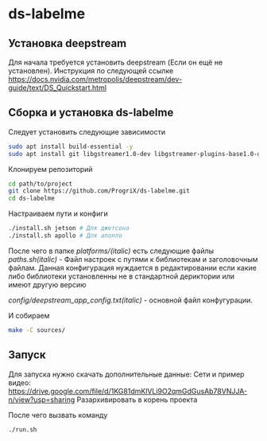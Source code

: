 # ds-labelme

## Установка deepstream

Для начала требуется установить deepstream (Если он ещё не установлен). Инструкция по следующей ссылке
https://docs.nvidia.com/metropolis/deepstream/dev-guide/text/DS_Quickstart.html

## Сборка и установка ds-labelme

Следует установить следующие зависимости
```bash 
sudo apt install build-essential -y
sudo apt install git libgstreamer1.0-dev libgstreamer-plugins-base1.0-dev gstreamer1.0-plugins-base gstreamer1.0-plugins-good libjson-glib-1.0-0 libjson-glib-1.0-0-dev
```
Клонируем репозиторий
```bash
cd path/to/project
git clone https://github.com/ProgriX/ds-labelme.git
cd ds-labelme
```
Настраиваем пути и конфиги
```bash
./install.sh jetson # Для джетсона
./install.sh apollo # Для аполло
```

После чего в папке *platforms/(italic)* есть следующие файлы
*paths.sh(italic)* - Файл настроек с путями к библиотекам и заголовочным файлам.
Данная конфигурация нуждается в редактировании если какие либо библиотеки установленны не в стандартной дериктории или имеют другую версию  

*config/deepstream_app_config.txt(italic)* - основной файл конфугурации.


И собираем
```bash
make -C sources/
```

## Запуск

Для запуска нужно скачать дополнительные данные: Сети и пример видео:
https://drive.google.com/file/d/1KG81dmKlVLi9O2qmGdGusAb78VNJJA-n/view?usp=sharing
Разархивировать в корень проекта

После чего вызвать команду 

```bash
./run.sh
```
